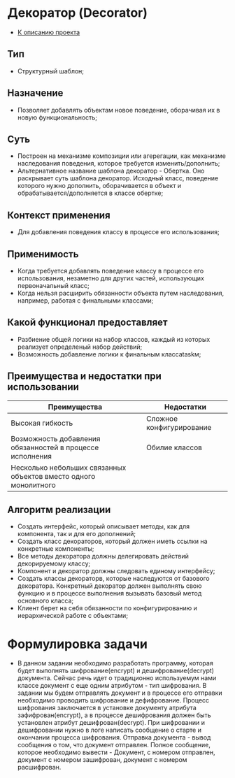 # Декоратор (Decorator)

* [К описанию проекта](https://github.com/engine-it-in/java-design-patterns)

## Тип

* Структурный шаблон;

## Назначение

* Позволяет добавлять объектам новое поведение,
  оборачивая их в новую функциональность;

## Суть

* Построен на механизме композиции или агерегации, как механизме наследования поведения, которое требуется
  изменить/дополнить;
* Альтернативное название шаблона декоратор - Обертка. Оно раскрывает суть шаблона декоратор. Исходный класс, поведение
  которого нужно дополнить, оборачивается в объект и обрабатывается/дополняется в классе обертке;

## Контекст применения

* Для добавления поведения классу в процессе его использования;

## Применимость

* Когда требуется добавлять поведение классу в процессе его использования,
  незаметно для других частей, использующих первоначальный класс;
* Когда нельзя расширить обязанности объекта путем наследования, например, работая с финальными классами;

## Какой функционал предоставляет

* Разбиение общей логики на набор классов, каждый 
из которых реализует определеный набор действий;
* Возможность добавление логики к финальным классаtaskм;

## Преимущества и недостатки при использовании

| Преимущества                                                     | Недостатки               |
|------------------------------------------------------------------|--------------------------|
| Высокая гибкость                                                 | Сложное конфигурирование |
| Возможность добавления обязанностей в процессе исполнения        | Обилие классов           |
| Несколько небольших связанных объектов вместо одного монолитного |                          |

## Алгоритм реализации

* Создать интерфейс, который описывает методы, как для компонента, так и для его дополнений;
* Создать класс декораторов, который должен иметь ссылки на конкретные компоненты;
* Все методы декоратора должны делегировать действий декорируемому классу;
* Компонент и декоратор должны следовать единому интерфейсу;
* Создать классы декораторв, которые наследуются от базового декоратора. Конкретный декоратор должен выполнять свою
  функцию
  и в процессе выполнения вызывать базовый метод основного класса;
* Клиент берет на себя обязанности по конфигурированию и иерархической работе с объектами;

# Формулировка задачи
* В данном задании необходимо разработать программу, которая будет выполнять шифрование(encrypt) 
и дешифрование(decrypt) документа. Сейчас речь идет о традиционно используемум нами классе документ 
с еще одним атрибутом - тип шифрования. В задании мы будем отправлять документ и в процессе его отправки 
необходимо проводить шифрование и дефифрование. Процесс шифрования заключается в установке документу 
атрибута зафифрован(encrypt), а в процессе дешифрования должен быть установлен атрибут дешифрован(decrypt).
При шифровании и дешифровании нужно в логе написать сообщение о старте и окончании процесса шифрования. 
Отправка документа - вывод сообщения о том, что документ отправлен. Полное сообщение, которое необходимо 
вывести - Документ, с номером отправлен, документ с номером зашифрован, документ с номером расшифрован.
